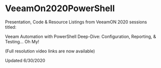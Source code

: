 # VeeamOn2020PowerShell
Presentation, Code &amp; Resource Listings from VeeamON 2020 sessions titled:  

Veeam Automation with PowerShell Deep-Dive:
Configuration, Reporting, & Testing… Oh My!

(Full resolution video links are now available)

Updated 6/30/2020
